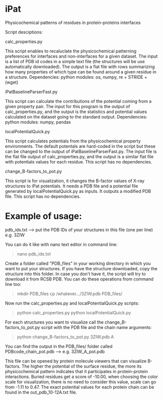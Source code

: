 # iPat
Physicochemical patterns of residues in protein-proteins interfaces


Script desciptions:

calc_properties.py

This script enables to recaluclate the physicochemical patterning preferences for interfaces and non-interfaces for a given dataset. The input is a list of PDB id codes in a simple text file (the structures will be use automatically downloaded). The output is a flat file with rows summarizing how many properties of which type can be found around a given residue in a structure.
Dependencies: python modules: os, numpy, re + STRIDE + (wget)


iPatBaselineParserFast.py

This script can calculate the contributions of the potential coming from a given property pair. The input for this program is the output of calc_properties.py, and the output is the statistics and potential values calculated on the dataset going to the standard output.
Dependencies: python modules: numpy, pandas


localPotentialQuick.py

This script calculates potentials from the physicochemical property environments. The default potentals are hard-coded in the script but these can be changed to the output of iPatBaselineParserFast.py. The input file is the flat file output of calc_properties.py, and the output is a similar flat file with potentials values for each residue.
This script has no dependencies.


change_B-factors_to_pot.py

This script is for visualization, it changes the B-factor values of X-ray structures to iPat potentials. It needs a PDB file and a potential file generated by localPotentialQuick.py as inputs. It outputs a modified PDB file.
This script has no dependencies.


# Example of usage:

pdb_ids.txt --> put the PDB IDs of your structures in this file (one per line) e.g. 3ZIW

You can do it like with nano text editor in command line:

> nano pdb_ids.txt

Create a folder called "PDB_files" in your working directory in which you want to put your structures. If you have the structure downloaded, copy the structure into this folder. In case you don't have it, the script will try to download it from RCSB PDB. You can do these operations from command line too:

> mkdir PDB_files
> cp /whatever.../3ZIW.pdb PDB_files/

Now run the calc_properties.py and localPotentialQuick.py scripts:

> python calc_properties.py
> python localPotentialQuick.py

For each structures you want to visualize call the change_B-factors_to_pot.py script with the PDB file and the chain name arguments:

> python change_B-factors_to_pot.py 3ZIW.pdb A

You can find the output in the PDB_files/ folder called PDBcode_chain_pot.pdb --> e.g. 3ZIW_A_pot.pdb

This file can be opened by protein molecule viewers that can visualize B-factors. The higher the potential of the surface residue, the more its physicochemical pattern indicates that it participates in protein-protein interactions. Buried residues get a score of -10.00, when choosing the color scale for visualization, there is no need to consider this value, scale can go from -1.11 to 0.47. The exact potential values for each protein chain can be found in the out_pdb_10-12A.txt file.
